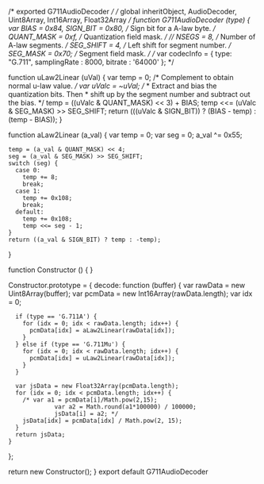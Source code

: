 /* exported G711AudioDecoder */
/* global inheritObject, AudioDecoder, Uint8Array, Int16Array, Float32Array */
function G711AudioDecoder (type) {
  var BIAS = 0x84,
    SIGN_BIT = 0x80,
    /* Sign bit for a A-law byte. */
    QUANT_MASK = 0xf,
    /* Quantization field mask. */
    // NSEGS = 8,
    /* Number of A-law segments. */
    SEG_SHIFT = 4,
    /* Left shift for segment number. */
    SEG_MASK = 0x70;
    /* Segment field mask. */
    /* var codecInfo = {
     type: "G.711",
     samplingRate : 8000,
     bitrate : '64000'
     }; */

  function uLaw2Linear (uVal) {
    var temp = 0;
    /* Complement to obtain normal u-law value. */
    var uValc = ~uVal;
    /*
         * Extract and bias the quantization bits. Then
         * shift up by the segment number and subtract out the bias.
         */
    temp = ((uValc & QUANT_MASK) << 3) + BIAS;
    temp <<= (uValc & SEG_MASK) >> SEG_SHIFT;
    return (((uValc & SIGN_BIT)) ? (BIAS - temp) : (temp - BIAS));
  }

  function aLaw2Linear (a_val) {
    var temp = 0;
    var seg = 0;
    a_val ^= 0x55;

    temp = (a_val & QUANT_MASK) << 4;
    seg = (a_val & SEG_MASK) >> SEG_SHIFT;
    switch (seg) {
      case 0:
        temp += 8;
        break;
      case 1:
        temp += 0x108;
        break;
      default:
        temp += 0x108;
        temp <<= seg - 1;
    }
    return ((a_val & SIGN_BIT) ? temp : -temp);
  }

  function Constructor () {
  }

  Constructor.prototype = {
    decode: function (buffer) {
      var rawData = new Uint8Array(buffer);
      var pcmData = new Int16Array(rawData.length);
      var idx = 0;

      if (type == 'G.711A') {
        for (idx = 0; idx < rawData.length; idx++) {
          pcmData[idx] = aLaw2Linear(rawData[idx]);
        }
      } else if (type == 'G.711Mu') {
        for (idx = 0; idx < rawData.length; idx++) {
          pcmData[idx] = uLaw2Linear(rawData[idx]);
        }
      }

      var jsData = new Float32Array(pcmData.length);
      for (idx = 0; idx < pcmData.length; idx++) {
        /* var a1 = pcmData[i]/Math.pow(2,15);
                 var a2 = Math.round(a1*100000) / 100000;
                 jsData[i] = a2; */
        jsData[idx] = pcmData[idx] / Math.pow(2, 15);
      }
      return jsData;
    }
  };

  return new Constructor();
}
export default G711AudioDecoder
